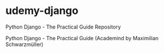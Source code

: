 # udemy-django
Python Django - The Practical Guide Repository

Python Django - The Practical Guide (Academind by Maximilian Schwarzmüller)
